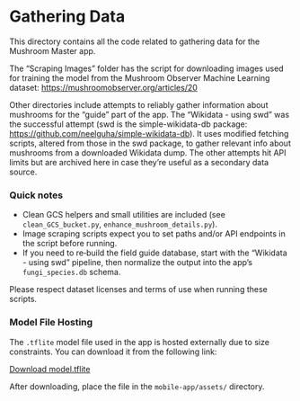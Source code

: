 # Gathering Data

This directory contains all the code related to gathering data for the Mushroom Master app.

The “Scraping Images” folder has the script for downloading images used for training the model from the Mushroom Observer Machine Learning dataset:
https://mushroomobserver.org/articles/20

Other directories include attempts to reliably gather information about mushrooms for the “guide” part of the app. The “Wikidata - using swd” was the successful attempt (swd is the simple-wikidata-db package: https://github.com/neelguha/simple-wikidata-db). It uses modified fetching scripts, altered from those in the swd package, to gather relevant info about mushrooms from a downloaded Wikidata dump. The other attempts hit API limits but are archived here in case they’re useful as a secondary data source.

### Quick notes

- Clean GCS helpers and small utilities are included (see `clean_GCS_bucket.py`, `enhance_mushroom_details.py`).
- Image scraping scripts expect you to set paths and/or API endpoints in the script before running.
- If you need to re‑build the field guide database, start with the “Wikidata - using swd” pipeline, then normalize the output into the app’s `fungi_species.db` schema.

Please respect dataset licenses and terms of use when running these scripts.

### Model File Hosting

The `.tflite` model file used in the app is hosted externally due to size constraints. You can download it from the following link:

[Download model.tflite](https://drive.google.com/drive/u/0/folders/1EZMteL_5zmNYjDi0AsAEAfsgrGLrqjMD)

After downloading, place the file in the `mobile-app/assets/` directory.